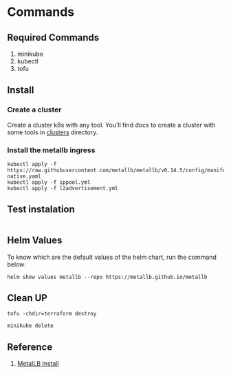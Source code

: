 # Commands

## Required Commands

1. minikube
2. kubectl
3. tofu

## Install

### Create a cluster 

Create a cluster k8s with any tool. You'll find docs to create a cluster with
some tools in [clusters](../../k8s/clusters/) directory.

### Install the metallb ingress

```shell
kubectl apply -f https://raw.githubusercontent.com/metallb/metallb/v0.14.5/config/manifests/metallb-native.yaml
kubectl apply -f ippool.yml
kubectl apply -f l2advertisement.yml
```
 
## Test instalation

```shell
```

## Helm Values
To know which are the default values of the helm chart, run the command below:

```shell
helm show values metallb --repo https://metallb.github.io/metallb
```
        
## Clean UP

```shell
tofu -chdir=terraform destroy

minikube delete
```

## Reference
1. [MetalLB Install](https://metallb.io/installation/#installation-with-helm)

